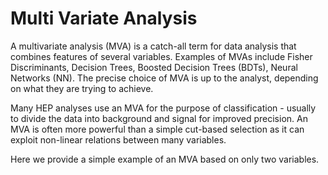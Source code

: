 Multi Variate Analysis
======================

A multivariate analysis (MVA) is a catch-all term for data analysis that combines features of several variables. Examples of MVAs include Fisher Discriminants, Decision Trees, Boosted Decision Trees (BDTs), Neural Networks (NN). The precise choice of MVA is up to the analyst, depending on what they are trying to achieve.

Many HEP analyses use an MVA for the purpose of classification - usually to divide the data into background and signal for improved precision. An MVA is often more powerful than a simple cut-based selection as it can exploit non-linear relations between many variables.

Here we provide a simple example of an MVA based on only two variables.
